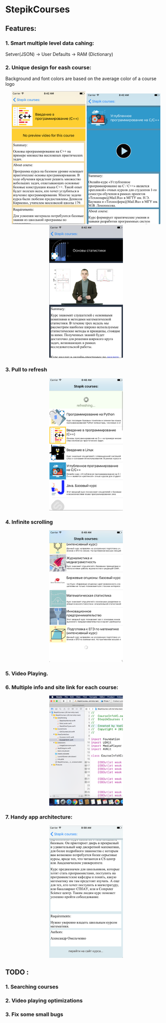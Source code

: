 # StepikCourses

## Features:

### 1. Smart multiple level data cahing:
Setver(JSON) -> User Defaults -> RAM (Dictionary)

### 2. Unique design for eash course:
Background and font colors are based on the average color of a course logo

<p align="center">
<img float="left" src="screenshots/coursePage1.png" width="230"/>
<img float="left" src="screenshots/coursePage2.png" width="230"/>
<img float="left" src="screenshots/coursePage3.png" width="230"/>
</p>

### 3. Pull to refresh

<p align="center">
<img float="left" src="screenshots/pullToRefresh.png" width="230"/>
</p>

### 4. Infinite scrolling

<p align="center">
<img float="left" src="screenshots/infiniteScrolling.png" width="230"/>
</p>

### 5. Video Playing.

### 6. Multiple info and site link for each course:

<p align="center">
<img float="left" src="screenshots/appArch.png" width="230"/>
</p>

### 7. Handy app architecture:

<p align="center">
<img float="left" src="screenshots/siteLink.png" width="230"/>
</p>

## TODO :

### 1. Searching courses
### 2. Video playing optimizations
### 3. Fix some small bugs
